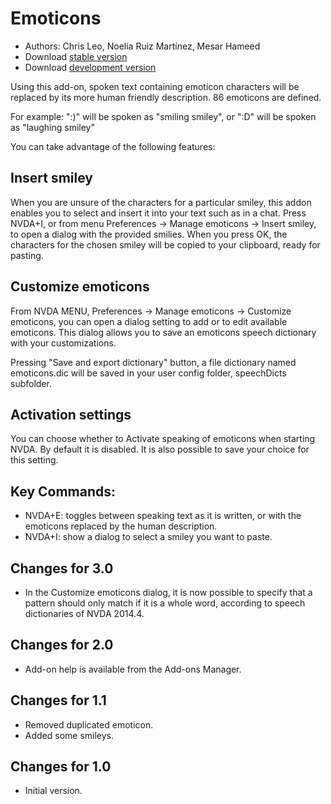 # Emoticons #

* Authors: Chris Leo, Noelia Ruiz Martínez, Mesar Hameed
* Download [stable version][1]
* Download [development version][2]

Using this add-on, spoken text containing emoticon characters will be replaced by its more human friendly description.
86 emoticons are defined.

For example: ":)" will be spoken as "smiling smiley", or ":D" will be spoken as "laughing smiley"

You can take advantage of the following features:

## Insert smiley ##

When you are unsure of the characters for a particular smiley, this addon enables you to select and insert it into your text such as in a chat.
Press NVDA+I, or from menu Preferences -> Manage emoticons -> Insert smiley, to open a dialog 
with the provided smilies.
When you press OK, the characters for the chosen smiley will be copied to your clipboard, ready for pasting.


## Customize emoticons ##

From NVDA MENU, Preferences -> Manage emoticons -> Customize emoticons, you can open a dialog setting to add or to edit available emoticons.
This dialog allows you to save an emoticons speech  dictionary  with your customizations.

Pressing "Save and export dictionary" button, a file dictionary named emoticons.dic will be saved in your user config folder, speechDicts subfolder.


## Activation settings ##

You can choose whether to Activate speaking of emoticons when starting NVDA. By default it is disabled.
It is also possible to save your choice for this setting.

## Key Commands: ##

*	NVDA+E: toggles between speaking text as it is written, or with the emoticons replaced by the human description.
*	NVDA+I: show a dialog to select a smiley you want to paste.


## Changes for 3.0 ##

* In the Customize emoticons dialog, it is now possible to specify that a pattern should only match if it is a whole word, according to speech dictionaries of NVDA 2014.4.


## Changes for 2.0 ##

* Add-on help is available from the Add-ons Manager.


## Changes for 1.1 ##

* Removed duplicated emoticon.
* Added some smileys.

## Changes for 1.0 ##

* Initial version.

[1]: http://addons.nvda-project.org/files/get.php?file=emo

[2]: http://addons.nvda-project.org/files/get.php?file=emo-dev
